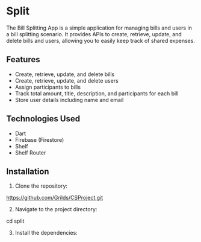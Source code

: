 # Split

The Bill Splitting App is a simple application for managing bills and users in a bill splitting scenario. It provides APIs to create, retrieve, update, and delete bills and users, allowing you to easily keep track of shared expenses.

## Features

- Create, retrieve, update, and delete bills
- Create, retrieve, update, and delete users
- Assign participants to bills
- Track total amount, title, description, and participants for each bill
- Store user details including name and email

## Technologies Used

- Dart
- Firebase (Firestore)
- Shelf
- Shelf Router

## Installation

1. Clone the repository:

https://github.com/Grilds/CSProject.git


2. Navigate to the project directory:

cd split


3. Install the dependencies:

